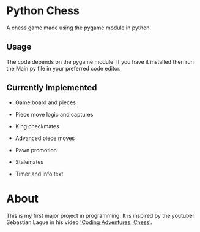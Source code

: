 # Python Chess

A chess game made using the pygame module in python.

## Usage

The code depends on the pygame module. If you have it installed then run the Main.py file in your preferred code editor.

## Currently Implemented

- Game board and pieces

- Piece move logic and captures

- King checkmates

- Advanced piece moves

- Pawn promotion

- Stalemates

- Timer and Info text

# About
This is my first major project in programming. It is inspired by the youtuber Sebastian Lague in his video ['Coding Adventures: Chess'](https://www.youtube.com/watch?v=U4ogK0MIzqk&t=257s).
